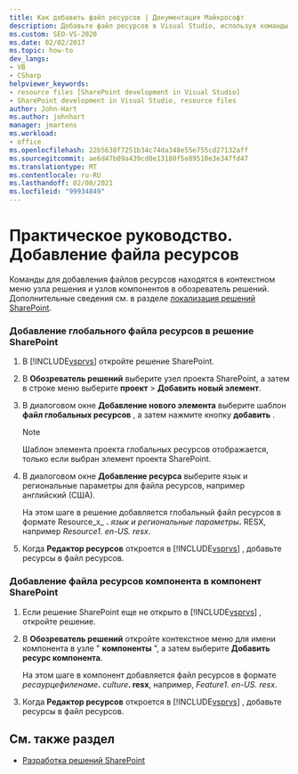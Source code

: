 ```yaml
---
title: Как добавить файл ресурсов | Документация Майкрософт
description: Добавьте файл ресурсов в Visual Studio, используя команды в контекстном меню узла решения и узлов компонентов в обозреватель решений.
ms.custom: SEO-VS-2020
ms.date: 02/02/2017
ms.topic: how-to
dev_langs:
- VB
- CSharp
helpviewer_keywords:
- resource files [SharePoint development in Visual Studio]
- SharePoint development in Visual Studio, resource files
author: John-Hart
ms.author: johnhart
manager: jmartens
ms.workload:
- office
ms.openlocfilehash: 22b5638f7251b34c74da348e55e755cd27132aff
ms.sourcegitcommit: ae6d47b09a439cd0e13180f5e89510e3e347fd47
ms.translationtype: MT
ms.contentlocale: ru-RU
ms.lasthandoff: 02/08/2021
ms.locfileid: "99934849"
---
```

# <a name="how-to-add-a-resource-file"></a>Практическое руководство. Добавление файла ресурсов
  Команды для добавления файлов ресурсов находятся в контекстном меню узла решения и узлов компонентов в обозреватель решений. Дополнительные сведения см. в разделе [локализация решений SharePoint](../sharepoint/localizing-sharepoint-solutions.md).

### <a name="to-add-a-global-resource-file-to-a-sharepoint-solution"></a>Добавление глобального файла ресурсов в решение SharePoint

1. В [!INCLUDE[vsprvs](../sharepoint/includes/vsprvs-md.md)] откройте решение SharePoint.

2. В **Обозреватель решений** выберите узел проекта SharePoint, а затем в строке меню выберите **проект**  >  **Добавить новый элемент**.

3. В диалоговом окне **Добавление нового элемента** выберите шаблон **файл глобальных ресурсов** , а затем нажмите кнопку **добавить** .

   > [!NOTE]
   > Шаблон элемента проекта глобальных ресурсов отображается, только если выбран элемент проекта SharePoint.

4. В диалоговом окне **Добавление ресурса** выберите язык и региональные параметры для файла ресурсов, например английский (США).

    На этом шаге в решение добавляется глобальный файл ресурсов в формате Resource_x_ **.** <em>язык и региональные параметры</em><strong>.</strong> RESX, например *Resource1. en-US. resx*.

5. Когда **Редактор ресурсов** откроется в [!INCLUDE[vsprvs](../sharepoint/includes/vsprvs-md.md)] , добавьте ресурсы в файл ресурсов.

### <a name="to-add-a-feature-resource-file-to-a-sharepoint-feature"></a>Добавление файла ресурсов компонента в компонент SharePoint

1. Если решение SharePoint еще не открыто в [!INCLUDE[vsprvs](../sharepoint/includes/vsprvs-md.md)] , откройте решение.

2. В **Обозреватель решений** откройте контекстное меню для имени компонента в узле " **компоненты** ", а затем выберите **Добавить ресурс компонента**.

     На этом шаге в компонент добавляется файл ресурсов в формате _ресаурцефиленаме_**.** _culture_**. resx**, например, *Feature1. en-US. resx*.

3. Когда **Редактор ресурсов** откроется в [!INCLUDE[vsprvs](../sharepoint/includes/vsprvs-md.md)] , добавьте ресурсы в файл ресурсов.

## <a name="see-also"></a>См. также раздел
- [Разработка решений SharePoint](../sharepoint/developing-sharepoint-solutions.md)

